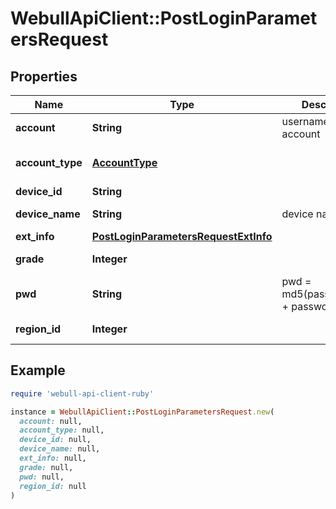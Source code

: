 # WebullApiClient::PostLoginParametersRequest

## Properties

| Name | Type | Description | Notes |
| ---- | ---- | ----------- | ----- |
| **account** | **String** | username for your account | [optional] |
| **account_type** | [**AccountType**](AccountType.md) |  | [optional][default to AccountType::N2] |
| **device_id** | **String** |  | [optional] |
| **device_name** | **String** | device name | [optional][default to &#39;test&#39;] |
| **ext_info** | [**PostLoginParametersRequestExtInfo**](PostLoginParametersRequestExtInfo.md) |  | [optional] |
| **grade** | **Integer** |  | [optional][default to 1] |
| **pwd** | **String** | pwd &#x3D; md5(passwordHash + password) | [optional] |
| **region_id** | **Integer** |  | [optional][default to 1] |

## Example

```ruby
require 'webull-api-client-ruby'

instance = WebullApiClient::PostLoginParametersRequest.new(
  account: null,
  account_type: null,
  device_id: null,
  device_name: null,
  ext_info: null,
  grade: null,
  pwd: null,
  region_id: null
)
```

